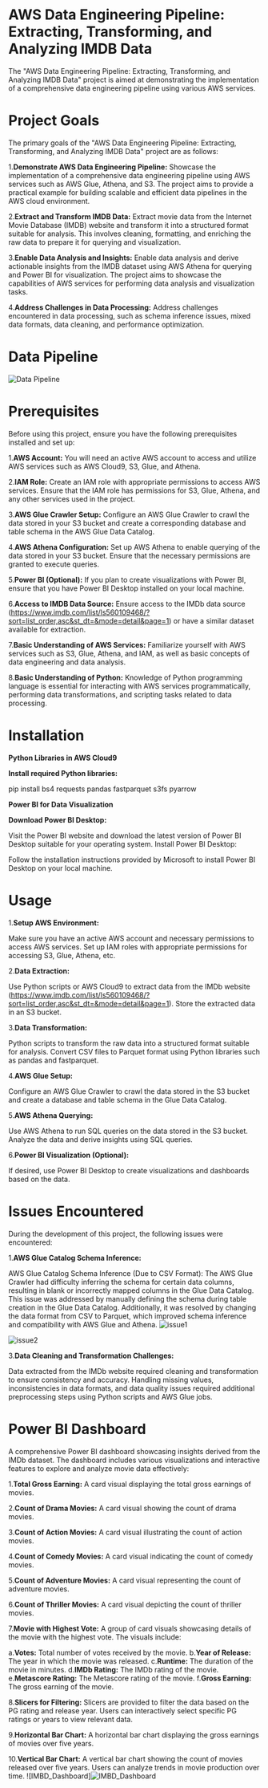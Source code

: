 # AWS Data Engineering Pipeline: Extracting, Transforming, and Analyzing IMDB Data
The "AWS Data Engineering Pipeline: Extracting, Transforming, and Analyzing IMDB Data" project is aimed at demonstrating the implementation of a comprehensive data engineering pipeline using various AWS services. 

# Project Goals
The primary goals of the "AWS Data Engineering Pipeline: Extracting, Transforming, and Analyzing IMDB Data" project are as follows:

1.**Demonstrate AWS Data Engineering Pipeline:** Showcase the implementation of a comprehensive data engineering pipeline using AWS services such as AWS Glue, Athena, and S3. The project aims to provide a practical example for building scalable and efficient data pipelines in the AWS cloud environment.

2.**Extract and Transform IMDB Data:** Extract movie data from the Internet Movie Database (IMDB) website and transform it into a structured format suitable for analysis. This involves cleaning, formatting, and enriching the raw data to prepare it for querying and visualization.

3.**Enable Data Analysis and Insights:** Enable data analysis and derive actionable insights from the IMDB dataset using AWS Athena for querying and Power BI for visualization. The project aims to showcase the capabilities of AWS services for performing data analysis and visualization tasks.

4.**Address Challenges in Data Processing:** Address challenges encountered in data processing, such as schema inference issues, mixed data formats, data cleaning, and performance optimization.

# Data Pipeline
![Data Pipeline](https://github.com/Shivam200202/IMDB_AWS-Data-Engineering-Pipeline/assets/159875270/30fabc8d-6403-4c2c-a809-b49701f72ca9)

# Prerequisites
Before using this project, ensure you have the following prerequisites installed and set up:

1.**AWS Account:** You will need an active AWS account to access and utilize AWS services such as AWS Cloud9, S3, Glue, and Athena.

2.**IAM Role:** Create an IAM role with appropriate permissions to access AWS services. Ensure that the IAM role has permissions for S3, Glue, Athena, and any other services used in the project.

3.**AWS Glue Crawler Setup:** Configure an AWS Glue Crawler to crawl the data stored in your S3 bucket and create a corresponding database and table schema in the AWS Glue Data Catalog.

4.**AWS Athena Configuration:** Set up AWS Athena to enable querying of the data stored in your S3 bucket. Ensure that the necessary permissions are granted to execute queries.

5.**Power BI (Optional):** If you plan to create visualizations with Power BI, ensure that you have Power BI Desktop installed on your local machine.

6.**Access to IMDB Data Source:** Ensure access to the IMDb data source (https://www.imdb.com/list/ls560109468/?sort=list_order,asc&st_dt=&mode=detail&page=1) or have a similar dataset available for extraction.

7.**Basic Understanding of AWS Services:** Familiarize yourself with AWS services such as S3, Glue, Athena, and IAM, as well as basic concepts of data engineering and data analysis.

8.**Basic Understanding of Python:** Knowledge of Python programming language is essential for interacting with AWS services programmatically, performing data transformations, and scripting tasks related to data processing.


# Installation
**Python Libraries in AWS Cloud9**

**Install required Python libraries:**

pip install bs4 requests pandas fastparquet s3fs pyarrow

**Power BI for Data Visualization**

**Download Power BI Desktop:**

Visit the Power BI website and download the latest version of Power BI Desktop suitable for your operating system.
Install Power BI Desktop:

Follow the installation instructions provided by Microsoft to install Power BI Desktop on your local machine.

# Usage
1.**Setup AWS Environment:**

Make sure you have an active AWS account and necessary permissions to access AWS services.
Set up IAM roles with appropriate permissions for accessing S3, Glue, Athena, etc.

2.**Data Extraction:**

Use Python scripts or AWS Cloud9 to extract data from the IMDb website (https://www.imdb.com/list/ls560109468/?sort=list_order,asc&st_dt=&mode=detail&page=1).
Store the extracted data in an S3 bucket.

3.**Data Transformation:**

Python scripts to transform the raw data into a structured format suitable for analysis.
Convert CSV files to Parquet format using Python libraries such as pandas and fastparquet.

4.**AWS Glue Setup:**

Configure an AWS Glue Crawler to crawl the data stored in the S3 bucket and create a database and table schema in the Glue Data Catalog.

5.**AWS Athena Querying:**

Use AWS Athena to run SQL queries on the data stored in the S3 bucket.
Analyze the data and derive insights using SQL queries.

6.**Power BI Visualization (Optional):**

If desired, use Power BI Desktop to create visualizations and dashboards based on the data.

# Issues Encountered
During the development of this project, the following issues were encountered:

1.**AWS Glue Catalog Schema Inference:**

AWS Glue Catalog Schema Inference (Due to CSV Format):
The AWS Glue Crawler had difficulty inferring the schema for certain data columns, resulting in blank or incorrectly mapped columns in the Glue Data Catalog. This issue was addressed by manually defining the schema during table creation in the Glue Data Catalog. Additionally, it was resolved by changing the data format from CSV to Parquet, which improved schema inference and compatibility with AWS Glue and Athena.
![issue1](https://github.com/Shivam200202/IMDB_AWS-Data-Engineering-Pipeline/assets/159875270/47b2ad4d-1f2e-40ba-8e2d-87264562f0a8)

![issue2](https://github.com/Shivam200202/IMDB_AWS-Data-Engineering-Pipeline/assets/159875270/9fa62270-f3a9-477e-8d31-90d0195103a2)


3.**Data Cleaning and Transformation Challenges:**

Data extracted from the IMDb website required cleaning and transformation to ensure consistency and accuracy. Handling missing values, inconsistencies in data formats, and data quality issues required additional preprocessing steps using Python scripts and AWS Glue jobs.

# Power BI Dashboard
A comprehensive Power BI dashboard showcasing insights derived from the IMDb dataset. The dashboard includes various visualizations and interactive features to explore and analyze movie data effectively:

1.**Total Gross Earning:** A card visual displaying the total gross earnings of movies.

2.**Count of Drama Movies:** A card visual showing the count of drama movies.

3.**Count of Action Movies:** A card visual illustrating the count of action movies.

4.**Count of Comedy Movies:** A card visual indicating the count of comedy movies.

5.**Count of Adventure Movies:** A card visual representing the count of adventure movies.

6.**Count of Thriller Movies:** A card visual depicting the count of thriller movies.

7.**Movie with Highest Vote:** A group of card visuals showcasing details of the movie with the highest vote. The visuals include:

a.**Votes:** Total number of votes received by the movie.
b.**Year of Release:** The year in which the movie was released.
c.**Runtime:** The duration of the movie in minutes.
d.**IMDb Rating:** The IMDb rating of the movie.
e.**Metascore Rating:** The Metascore rating of the movie.
f.**Gross Earning:** The gross earning of the movie.

8.**Slicers for Filtering:** Slicers are provided to filter the data based on the PG rating and release year. Users can interactively select specific PG ratings or years to view relevant data.

9.**Horizontal Bar Chart:** A horizontal bar chart displaying the gross earnings of movies over five years.

10.**Vertical Bar Chart:** A vertical bar chart showing the count of movies released over five years. Users can analyze trends in movie production over time.
![IMBD_Dashboard]![IMBD_Dashboard](https://github.com/Shivam200202/IMDB_AWS-Data-Engineering-Pipeline/assets/159875270/4c30f6fd-5785-4662-9968-a2a0a5f684d1)

